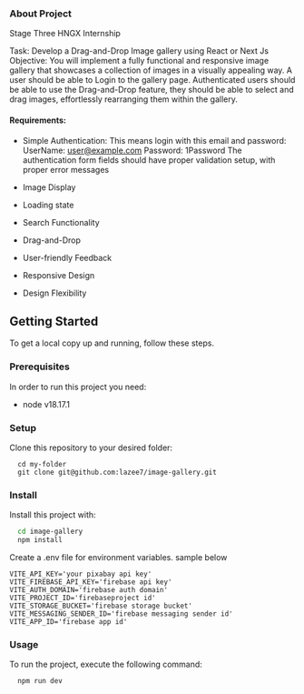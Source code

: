 ### About Project

Stage Three HNGX Internship

Task: Develop a Drag-and-Drop Image gallery using React or Next Js
Objective: You will implement a fully functional and responsive image gallery that showcases a collection of images in a visually appealing way.
A user should be able to Login to the gallery page. Authenticated users should be able to use the Drag-and-Drop feature, they should be able to select and drag images, effortlessly rearranging them within the gallery.

#### Requirements:

- Simple Authentication:
  This means login with this email and password:
  UserName: user@example.com
  Password: 1Password
  The authentication form fields should have proper validation setup, with proper error messages

- Image Display
- Loading state
- Search Functionality
- Drag-and-Drop
- User-friendly Feedback
- Responsive Design
- Design Flexibility

## Getting Started

To get a local copy up and running, follow these steps.

### Prerequisites

In order to run this project you need:

- node v18.17.1

### Setup

Clone this repository to your desired folder:

```
  cd my-folder
  git clone git@github.com:lazee7/image-gallery.git
```

### Install

Install this project with:

```sh
  cd image-gallery
  npm install
```

Create a .env file for environment variables. sample below

```
VITE_API_KEY='your pixabay api key'
VITE_FIREBASE_API_KEY='firebase api key'
VITE_AUTH_DOMAIN='firebase auth domain'
VITE_PROJECT_ID='firebaseproject id'
VITE_STORAGE_BUCKET='firebase storage bucket'
VITE_MESSAGING_SENDER_ID='firebase messaging sender id'
VITE_APP_ID='firebase app id'
```

### Usage

To run the project, execute the following command:

```sh
  npm run dev
```
